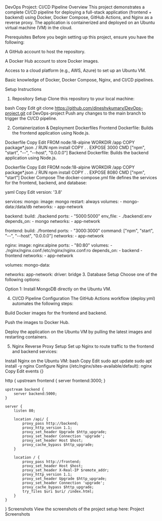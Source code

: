DevOps Project: CI/CD Pipeline
Overview
This project demonstrates a complete CI/CD pipeline for deploying a full-stack application (frontend + backend) using Docker, Docker Compose, GitHub Actions, and Nginx as a reverse proxy. The application is containerized and deployed on an Ubuntu virtual machine (VM) in the cloud.

Prerequisites
Before you begin setting up this project, ensure you have the following:

A GitHub account to host the repository.

A Docker Hub account to store Docker images.

Access to a cloud platform (e.g., AWS, Azure) to set up an Ubuntu VM.

Basic knowledge of Docker, Docker Compose, Nginx, and CI/CD pipelines.

Setup Instructions
1. Repository Setup
Clone this repository to your local machine:

bash
Copy
Edit
git clone https://github.com/dineshvkumarv/DevOps-project.git
cd DevOps-project
Push any changes to the main branch to trigger the CI/CD pipeline.

2. Containerization & Deployment
Dockerfiles
Frontend Dockerfile: Builds the frontend application using Node.js.

Dockerfile
Copy
Edit
FROM node:18-alpine
WORKDIR /app
COPY package*.json ./
RUN npm install
COPY . .
EXPOSE 3000
CMD ["npm", "start", "--", "--host", "0.0.0.0"]
Backend Dockerfile: Builds the backend application using Node.js.

Dockerfile
Copy
Edit
FROM node:18-alpine
WORKDIR /app
COPY package*.json ./
RUN npm install
COPY . .
EXPOSE 8080
CMD ["npm", "start"]
Docker Compose
The docker-compose.yml file defines the services for the frontend, backend, and database:

yaml
Copy
Edit
version: '3.8'

services:
  mongo:
    image: mongo
    restart: always
    volumes:
      - mongo-data:/data/db
    networks:
      - app-network

  backend:
    build: ./backend
    ports:
      - "5000:5000"
    env_file:
      - ./backend/.env
    depends_on:
      - mongo
    networks:
      - app-network

  frontend:
    build: ./frontend
    ports:
      - "3000:3000"
    command: ["npm", "start", "--", "--host", "0.0.0.0"]
    networks:
      - app-network

  nginx:
    image: nginx:alpine
    ports:
      - "80:80"
    volumes:
      - ./nginx/nginx.conf:/etc/nginx/nginx.conf:ro
    depends_on:
      - backend
      - frontend
    networks:
      - app-network

volumes:
  mongo-data:

networks:
  app-network:
    driver: bridge
3. Database Setup
Choose one of the following options:

Option 1: Install MongoDB directly on the Ubuntu VM.

4. CI/CD Pipeline Configuration
The GitHub Actions workflow (deploy.yml) automates the following steps:

Build Docker images for the frontend and backend.

Push the images to Docker Hub.

Deploy the application on the Ubuntu VM by pulling the latest images and restarting containers.

5. Nginx Reverse Proxy Setup
Set up Nginx to route traffic to the frontend and backend services:

Install Nginx on the Ubuntu VM:
bash
Copy
Edit
sudo apt update
sudo apt install -y nginx
Configure Nginx (/etc/nginx/sites-available/default):
nginx
Copy
Edit
events {}

http {
    upstream frontend {
        server frontend:3000;
    }

    upstream backend {
        server backend:5000;
    }

    server {
        listen 80;

        location /api/ {
            proxy_pass http://backend;
            proxy_http_version 1.1;
            proxy_set_header Upgrade $http_upgrade;
            proxy_set_header Connection 'upgrade';
            proxy_set_header Host $host;
            proxy_cache_bypass $http_upgrade;
        }

        location / {
            proxy_pass http://frontend;
            proxy_set_header Host $host;
            proxy_set_header X-Real-IP $remote_addr;
            proxy_http_version 1.1;
            proxy_set_header Upgrade $http_upgrade;
            proxy_set_header Connection 'upgrade';
            proxy_cache_bypass $http_upgrade;
            try_files $uri $uri/ /index.html;
        }
    }
}
Screenshots
View the screenshots of the project setup here:
Project Screenshots

